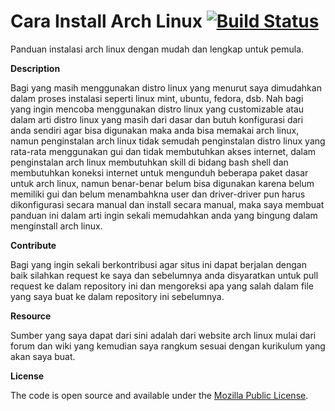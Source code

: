# Cara Install Arch Linux [![Build Status](https://camo.githubusercontent.com/f744ca9430339a123815b998fbf56e78a0582361/68747470733a2f2f7472617669732d63692e6f72672f626974636f696e2d636f72652f626974636f696e636f72652e6f72672e737667)](http://carainstallarchlinux.github.io)
Panduan instalasi arch linux dengan mudah dan lengkap untuk pemula.

**Description**

Bagi yang masih menggunakan distro linux yang menurut saya dimudahkan dalam proses instalasi seperti linux mint, ubuntu, fedora, dsb. Nah bagi yang ingin mencoba menggunakan distro linux yang customizable atau dalam arti distro linux yang masih
dari dasar dan butuh konfigurasi dari anda sendiri agar bisa digunakan maka anda bisa memakai arch linux, namun penginstalan
arch linux tidak semudah penginstalan distro linux yang rata-rata menggunakan gui dan tidak membutuhkan akses internet, dalam
penginstalan arch linux membutuhkan skill di bidang bash shell dan membutuhkan koneksi internet untuk mengunduh beberapa
paket dasar untuk arch linux, namun benar-benar belum bisa digunakan karena belum memiliki gui dan belum menambahkna user dan
driver-driver pun harus dikonfigurasi secara manual dan install secara manual, maka saya membuat panduan ini dalam arti
ingin sekali memudahkan anda yang bingung dalam menginstall arch linux.

**Contribute**

Bagi yang ingin sekali berkontribusi agar situs ini dapat berjalan dengan baik silahkan request ke saya dan sebelumnya anda
disyaratkan untuk pull request ke dalam repository ini dan mengoreksi apa yang salah dalam file yang saya buat ke dalam repository ini sebelumnya.

**Resource**

Sumber yang saya dapat dari sini adalah dari website arch linux mulai dari forum dan wiki yang kemudian saya rangkum sesuai
dengan kurikulum yang akan saya buat.

**License**

The code is open source and available under the [Mozilla Public License](LICENSE.md).

